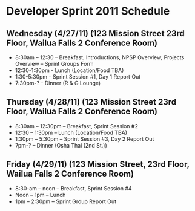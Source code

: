 # Developer Sprint 2011 Schedule #

## Wednesday (4/27/11) (123 Mission Street 23rd Floor, Wailua Falls 2 Conference Room) ##
  * 8:30am – 12:30 – Breakfast, Introductions, NPSP Overview, Projects Overview – Sprint Groups Form
  * 12:30-1:30pm - Lunch (Location/Food TBA)
  * 1:30-5:30pm - Sprint Session #1, Day 1 Report Out
  * 7:30pm-? - Dinner (R & G Lounge)
## Thursday (4/28/11) (123 Mission Street 23rd Floor, Wailua Falls 2 Conference Room) ##
  * 8:30am – 12:30pm – Breakfast, Sprint Session #2
  * 12:30 – 1:30pm – Lunch (Location/Food TBA)
  * 1:30pm – 5:30pm – Sprint Session #3, Day 2 Report Out
  * 7pm-? – Dinner (Osha Thai (2nd St.))
## Friday (4/29/11) (123 Mission Street, 23rd Floor, Wailua Falls 2 Conference Room) ##
  * 8:30-am – noon – Breakfast, Sprint Session #4
  * Noon – 1pm – Lunch
  * 1pm – 2:30pm – Sprint Group Report Out
